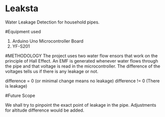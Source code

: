 # Leaksta
Water Leakage Detection for household pipes.

#Equipment used
1. Arduino Uno Microcontroller Board
2. YF-S201  

#METHODOLOGY
The project uses two water flow ensors that work on the principle of Hall Effect.
An EMF is generated whenever water flows through the pipe and that voltage is read in the microcontroller.
The difference of the voltages tells us if there is any leakage or not.

difference = 0 (or minimal change means no leakage)
difference !=  0 (There is leakage)

#Future Scope

We shall try to pinpoint the exact point of leakage in the pipe. 
Adjustments for altitude difference would be added.
